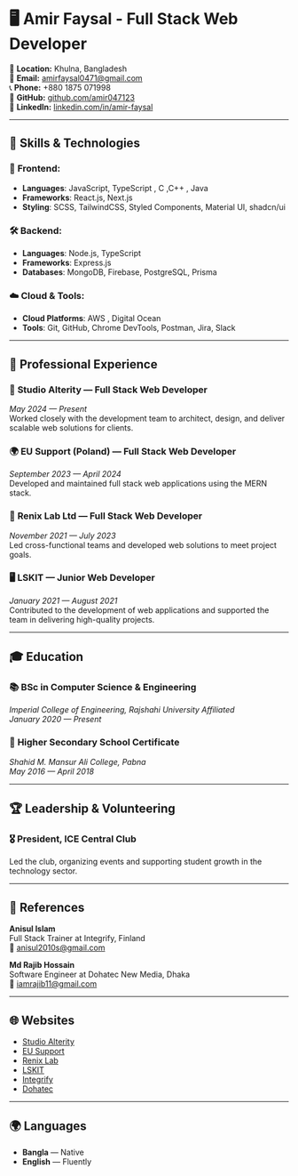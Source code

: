 # 🖥️ Amir Faysal - Full Stack Web Developer

📍 **Location:** Khulna, Bangladesh  
📧 **Email:** [amirfaysal0471@gmail.com](mailto:amirfaysal0471@gmail.com)  
📞 **Phone:** +880 1875 071998  
🔗 **GitHub:** [github.com/amir047123](https://github.com/amir047123)  
🔗 **LinkedIn:** [linkedin.com/in/amir-faysal](https://www.linkedin.com/in/amir-faysal)

---

## 🚀 Skills & Technologies

### 🔧 **Frontend:**
- **Languages**: JavaScript, TypeScript , C ,C++ , Java
- **Frameworks**: React.js, Next.js
- **Styling**: SCSS, TailwindCSS, Styled Components, Material UI, shadcn/ui

### 🛠️ **Backend:**
- **Languages**: Node.js, TypeScript
- **Frameworks**: Express.js
- **Databases**: MongoDB, Firebase, PostgreSQL, Prisma

### ☁️ **Cloud & Tools:**
- **Cloud Platforms**: AWS , Digital Ocean
- **Tools**: Git, GitHub, Chrome DevTools, Postman, Jira, Slack

---

## 💼 Professional Experience

### 🌟 **Studio Alterity** — Full Stack Web Developer  
*May 2024 — Present*  
Worked closely with the development team to architect, design, and deliver scalable web solutions for clients.

### 🌍 **EU Support (Poland)** — Full Stack Web Developer  
*September 2023 — April 2024*  
Developed and maintained full stack web applications using the MERN stack.

### 🔬 **Renix Lab Ltd** — Full Stack Web Developer  
*November 2021 — July 2023*  
Led cross-functional teams and developed web solutions to meet project goals.

### 🖥️ **LSKIT** — Junior Web Developer  
*January 2021 — August 2021*  
Contributed to the development of web applications and supported the team in delivering high-quality projects.

---

## 🎓 Education

### 📚 **BSc in Computer Science & Engineering**  
*Imperial College of Engineering, Rajshahi University Affiliated*  
*January 2020 — Present*

### 🏅 **Higher Secondary School Certificate**  
*Shahid M. Mansur Ali College, Pabna*  
*May 2016 — April 2018*

---

## 🏆 Leadership & Volunteering

### 🎖️ **President, ICE Central Club**  
Led the club, organizing events and supporting student growth in the technology sector.

---

## 📇 References

**Anisul Islam**  
Full Stack Trainer at Integrify, Finland  
📧 [anisul2010s@gmail.com](mailto:anisul2010s@gmail.com)

**Md Rajib Hossain**  
Software Engineer at Dohatec New Media, Dhaka  
📧 [iamrajib11@gmail.com](mailto:iamrajib11@gmail.com)

---

## 🌐 Websites

- [Studio Alterity](https://www.alterity.studio/)
- [EU Support](https://eusupports.com/)
- [Renix Lab](https://www.renixlaboratories.com.bd/)
- [LSKIT](https://lskit.com/)
- [Integrify](https://www.integrify.io/)
- [Dohatec](https://dohatec.com/)

---

## 🌍 Languages

- **Bangla** — Native
- **English** — Fluently
